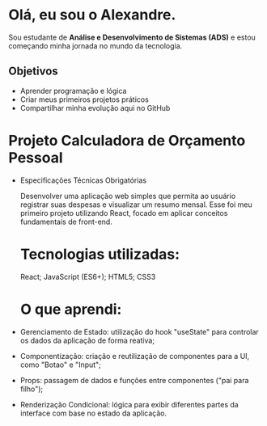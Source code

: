 # Olá, eu sou o Alexandre.
Sou estudante de **Análise e Desenvolvimento de Sistemas (ADS)** e estou começando minha jornada no mundo da tecnologia.

##  Objetivos
- Aprender programação e lógica
- Criar meus primeiros projetos práticos
- Compartilhar minha evolução aqui no GitHub


# Projeto Calculadora de Orçamento Pessoal
 
- Especificações Técnicas Obrigatórias

  Desenvolver uma aplicação web simples que permita ao usuário registrar suas despesas e visualizar um resumo mensal.
  Esse foi meu primeiro projeto utilizando React, focado em aplicar conceitos fundamentais de front-end.

  # Tecnologias utilizadas:
  React;
  JavaScript (ES6+);
  HTML5;
  CSS3

  # O que aprendi:

- Gerenciamento de Estado: utilização do hook "useState" para controlar os dados da aplicação de forma reativa;
- Componentização: criação e reutilização de componentes para a UI, como "Botao" e "Input";
- Props: passagem de dados e funções entre componentes ("pai para filho");
- Renderização Condicional: lógica para exibir diferentes partes da interface com base no estado da aplicação.



